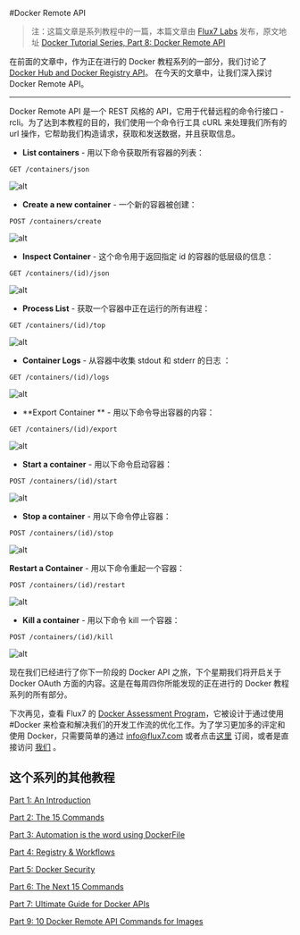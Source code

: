 #Docker Remote API


>注：这篇文章是系列教程中的一篇，本篇文章由 [Flux7 Labs](https://twitter.com/Flux7Labs) 发布，原文地址 [Docker Tutorial Series, Part 8: Docker Remote API](http://blog.flux7.com/blogs/docker/docker-tutorial-series-part-8-docker-remote-api)

在前面的文章中，作为正在进行的 Docker 教程系列的一部分，我们讨论了  [Docker Hub and Docker Registry API](http://flux7.com/blogs/docker/docker-tutorial-series-part-7-ultimate-guide-for-docker-apis/)。 在今天的文章中，让我们深入探讨 Docker Remote API。

---

Docker Remote API 是一个 REST 风格的 API，它用于代替远程的命令行接口 - rcli。为了达到本教程的目的，我们使用一个命令行工具 cURL 来处理我们所有的 url 操作，它帮助我们构造请求，获取和发送数据，并且获取信息。

- **List containers** - 用以下命令获取所有容器的列表：

 ```
 GET /containers/json
 ```

 ![alt](http://resource.docker.cn/get-all-containers.png)
 
- **Create a new container** - 一个新的容器被创建：

 ```
 POST /containers/create
 ```

 ![alt](http://resource.docker.cn/docker-create-container.png)

- **Inspect Container** - 这个命令用于返回指定 id 的容器的低层级的信息：

```
GET /containers/(id)/json
```

![alt](http://resource.docker.cn/docker-inspect-a-container.png) 

- **Process List** - 获取一个容器中正在运行的所有进程： 

```
GET /containers/(id)/top
```

![alt](http://resource.docker.cn/docker-container-top.png)

- **Container Logs** - 从容器中收集 stdout 和 stderr 的日志 ：

```
GET /containers/(id)/logs
```

![alt](http://resource.docker.cn/docker-container-logs.png)

- **Export Container ** - 用以下命令导出容器的内容：

```
GET /containers/(id)/export
```

![alt](http://resource.docker.cn/docker-export-container.png)

- **Start a container** - 用以下命令启动容器：

```
POST /containers/(id)/start
```

![alt](http://resource.docker.cn/docker-start-container.png)

- **Stop a container** - 用以下命令停止容器：

```
POST /containers/(id)/stop
```

![alt](http://resource.docker.cn/docker-stop-a-container.png)

**Restart a Container** - 用以下命令重起一个容器：

```
POST /containers/(id)/restart
```

![alt](http://resource.docker.cn/docker-restart-a-container.png)

- **Kill a container** - 用以下命令 kill 一个容器：

```
POST /containers/(id)/kill
```

![alt](http://resource.docker.cn/docker-kill-a-container.png)

现在我们已经进行了你下一阶段的 Docker API 之旅，下个星期我们将开启关于 Docker OAuth 方面的内容。这是在每周四你所能发现的正在进行的 Docker 教程系列的所有部分。

下次再见，查看 Flux7 的 [Docker Assessment Program](http://flux7.com/docker-assessment-package/)，它被设计于通过使用 #Docker 来检查和解决我们的开发工作流的优化工作。为了学习更加多的评定和使用 Docker，只需要简单的通过 info@flux7.com 或者点击[这里](http://flux7.com/docker-assessment-package/) 订阅，或者是直接访问 [我们](http://flux7.com/docker-solution/) 。

## 这个系列的其他教程

[Part 1: An Introduction](http://flux7.com/blogs/docker/docker-tutorial-series-part-1-an-introduction/)

[Part 2: The 15 Commands](http://flux7.com/blogs/docker/docker-tutorial-series-part-2-the-15-commands/)

[Part 3: Automation is the word using DockerFile](http://flux7.com/blogs/docker/docker-tutorial-series-part-3-automation-is-the-word-using-dockerfile/)

[Part 4: Registry & Workflows](http://flux7.com/blogs/docker/docker-tutorial-series-part-4-registry-workflows/)

[Part 5: Docker Security](http://flux7.com/blogs/docker/docker-tutorial-series-part-5-docker-security/)

[Part 6: The Next 15 Commands](http://flux7.com/blogs/docker/docker-commands/)

[Part 7: Ultimate Guide for Docker APIs](http://flux7.com/blogs/docker/docker-tutorial-series-part-7-ultimate-guide-for-docker-apis/)

[Part 9: 10 Docker Remote API Commands for Images](http://blog.flux7.com/blogs/docker/docker-tutorial-series-part-9-10-docker-remote-api-commands-for-images)


